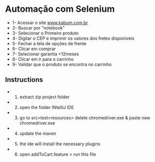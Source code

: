 # Automação com Selenium

- 1- Acessar o site www.kabum.com.br
- 2- Buscar por "notebook"
- 3- Selecionar o Primeiro produto
- 4- Digitar o CEP e imprimir os valores dos fretes disponíveis
- 5- Fechar a tela de opções de frente
- 6- Clicar em comprar
- 7- Selecionar garantia +12meses
- 8- Clicar em ir para o carrinho
- 9- Validar que o produto se encontra no carrinho

## Instructions

- 1. extract zip project folder
- 2. open the folder INtelIiJ IDE
- 3. go to src>test>resources> delete chromedriver.exe & paste new chromedriver.exe
- 4. update the maven
- 5. the ide will install the necessary plugins
- 6. open addToCart.feature > run this file
